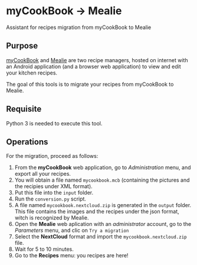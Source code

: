 # myCookBook → Mealie

Assistant for recipes migration from myCookBook to Mealie

## Purpose

[myCookBook](https://www.cookmate.online/) and [Mealie](https://hay-kot.github.io/mealie/) are two recipe managers, hosted on internet 
with an Android application (and a browser web application) to view and edit your kitchen recipes.

The goal of this tools is to migrate your recipes from myCookBook to Mealie.

## Requisite

Python 3 is needed to execute this tool.

## Operations

For the migration, proceed as follows:

1. From the **myCookBook** web application, go to *Administration* menu, and export all your recipes.
2. You will obtain a file named `mycookbook.mcb` (containing the pictures and the recipies under XML format).
3. Put this file into the `input` folder.
4. Run the `conversion.py` script.
5. A file named `mycookbook.nextcloud.zip` is generated in the `output` folder.
   This file contains the images and the recipes under the json format, witch is recognized by Mealie.
6. Open the **Mealie** web aplication with an *administrator* account, go to the *Parameters* menu, and clic on `Try a migration`
7. Select the **NextCloud** format and import the `mycookbook.nextcloud.zip` file.
8. Wait for 5 to 10 minutes.
9. Go to the **Recipes** menu: you recipes are here!
